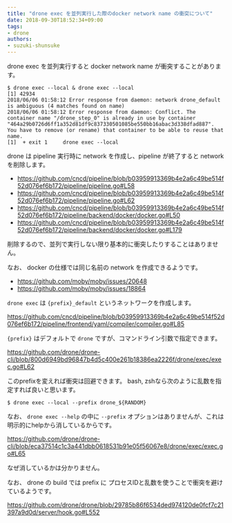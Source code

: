 ```yaml
---
title: "drone exec を並列実行した際のdocker network name の衝突について"
date: 2018-09-30T18:52:34+09:00
tags:
- drone
authors:
- suzuki-shunsuke
---
```


drone exec を並列実行すると docker network name が衝突することがあります。

```
$ drone exec --local & drone exec --local
[1] 42934
2018/06/06 01:58:12 Error response from daemon: network drone_default is ambiguous (4 matches found on name)
2018/06/06 01:58:12 Error response from daemon: Conflict. The container name "/drone_step_0" is already in use by container "464a29b0726d6ff1a352d81df9c837330501085be550bb16abac3d338dfad887". You have to remove (or rename) that container to be able to reuse that name.
[1]  + exit 1     drone exec --local
```

drone は pipeline 実行時に network を作成し、pipeline が終了すると network を削除します。

* https://github.com/cncd/pipeline/blob/b03959913369b4e2a6c49be514f52d076ef6b172/pipeline/pipeline.go#L58
* https://github.com/cncd/pipeline/blob/b03959913369b4e2a6c49be514f52d076ef6b172/pipeline/pipeline.go#L62
* https://github.com/cncd/pipeline/blob/b03959913369b4e2a6c49be514f52d076ef6b172/pipeline/backend/docker/docker.go#L50
* https://github.com/cncd/pipeline/blob/b03959913369b4e2a6c49be514f52d076ef6b172/pipeline/backend/docker/docker.go#L179

削除するので、並列で実行しない限り基本的に衝突したりすることはありません。

なお、 docker の仕様では同じ名前の network を作成できるようです。

* https://github.com/moby/moby/issues/20648
* https://github.com/moby/moby/issues/18864

`drone exec` は `{prefix}_default` というネットワークを作成します。

https://github.com/cncd/pipeline/blob/b03959913369b4e2a6c49be514f52d076ef6b172/pipeline/frontend/yaml/compiler/compiler.go#L85

`{prefix}` はデフォルトで `drone` ですが、コマンドライン引数で指定できます。

https://github.com/drone/drone-cli/blob/800d6949bd96847b4d5c400e261b18386ea2226f/drone/exec/exec.go#L62

このprefixを変えれば衝突は回避できます。
bash, zshなら次のように乱数を指定すれば良いと思います。

```
$ drone exec --local --prefix drone_${RANDOM}
```

なお、 `drone exec --help` の中に `--prefix` オプションはありませんが、これは明示的にhelpから消しているからです。

https://github.com/drone/drone-cli/blob/eca37514c1c3a441dbb0618531b91e05f56067e8/drone/exec/exec.go#L65

なぜ消しているかは分かりません。

なお、 drone の build では prefix に プロセスIDと乱数を使うことで衝突を避けているようです。

https://github.com/drone/drone/blob/29785b86f6534ded974120de0fcf7c21397a9d0d/server/hook.go#L552
